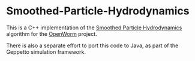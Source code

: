 Smoothed-Particle-Hydrodynamics
===============================

This is a C++ implementation of the [Smoothed Particle Hydrodynamics](http://en.wikipedia.org/wiki/Smoothed-particle_hydrodynamics) algorithm for the [OpenWorm](http://openworm.org) project.

There is also a separate effort to port this code to Java, as part of the Geppetto simulation framework. 
